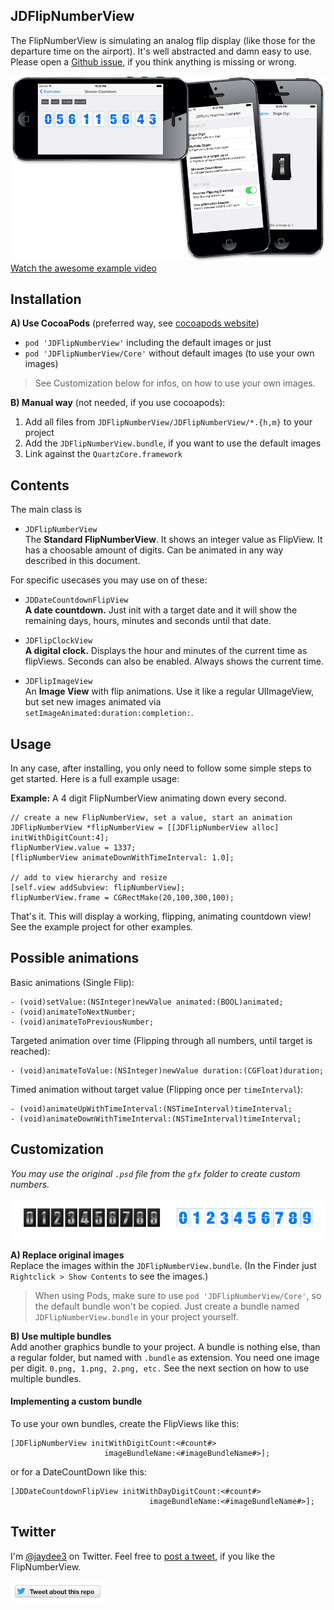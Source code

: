 JDFlipNumberView
----------------

The FlipNumberView is simulating an analog flip display (like those for the departure time on the airport). It's well abstracted and damn easy to use. Please open a [Github issue], if you think anything is missing or wrong.

[![Screenshots](gfx/screenshots.png "Screenshots")](http://jaydee3.github.io/JDFlipNumberView/images/Example.mov)
[Watch the awesome example video](http://jaydee3.github.io/JDFlipNumberView/images/Example.mov)

## Installation

**A) Use CocoaPods** (preferred way, see [cocoapods website])

- `pod 'JDFlipNumberView'` including the default images or just  
- `pod 'JDFlipNumberView/Core'` without default images (to use your own images)

> See Customization below for infos, on how to use your own images.

**B) Manual way** (not needed, if you use cocoapods):

1. Add all files from `JDFlipNumberView/JDFlipNumberView/*.{h,m}` to your project
2. Add the `JDFlipNumberView.bundle`, if you want to use the default images
3. Link against the `QuartzCore.framework`

## Contents

The main class is

- `JDFlipNumberView`  
  The **Standard FlipNumberView**. It shows an integer value as FlipView.
  It has a choosable amount of digits. Can be animated in any way described in this document.
  
For specific usecases you may use on of these:
  
- `JDDateCountdownFlipView`  
  __A date countdown.__ Just init with a target date and it will show the remaining days, hours, minutes and seconds until that date.
  
- `JDFlipClockView`  
  __A digital clock.__ Displays the hour and minutes of the current time as flipViews. Seconds can also be enabled. Always shows the current time.

- `JDFlipImageView`  
  An **Image View** with flip animations. Use it like a regular UIImageView, but set new images animated via `setImageAnimated:duration:completion:`.

## Usage

In any case, after installing, you only need to follow some simple steps to get started. Here is a full example usage:

__Example:__ A 4 digit FlipNumberView animating down every second.

    // create a new FlipNumberView, set a value, start an animation
    JDFlipNumberView *flipNumberView = [[JDFlipNumberView alloc] initWithDigitCount:4];
    flipNumberView.value = 1337;
    [flipNumberView animateDownWithTimeInterval: 1.0];
    
    // add to view hierarchy and resize
    [self.view addSubview: flipNumberView];
    flipNumberView.frame = CGRectMake(20,100,300,100);

That's it. This will display a working, flipping, animating countdown view!  
See the example project for other examples.

## Possible animations

Basic animations (Single Flip):

    - (void)setValue:(NSInteger)newValue animated:(BOOL)animated;
    - (void)animateToNextNumber;
    - (void)animateToPreviousNumber;

Targeted animation over time (Flipping through all numbers, until target is reached):

    - (void)animateToValue:(NSInteger)newValue duration:(CGFloat)duration;
    
Timed animation without target value (Flipping once per `timeInterval`):

    - (void)animateUpWithTimeInterval:(NSTimeInterval)timeInterval;
    - (void)animateDownWithTimeInterval:(NSTimeInterval)timeInterval;

## Customization

*You may use the original `.psd` file from the `gfx` folder to create custom numbers.*

![Digit images](gfx/digits.png)

**A) Replace original images**  
Replace the images within the `JDFlipNumberView.bundle`. (In the Finder just `Rightclick > Show Contents` to see the images.)

> When using Pods, make sure to use `pod 'JDFlipNumberView/Core'`, so the default bundle won't be copied. Just create a bundle named `JDFlipNumberView.bundle` in your project yourself.

**B) Use multiple bundles**  
Add another graphics bundle to your project. A bundle is nothing else, than a regular folder, but named with `.bundle` as extension. You need one image per digit. `0.png, 1.png, 2.png, etc.` See the next section on how to use multiple bundles.

#### Implementing a custom bundle

To use your own bundles, create the FlipViews like this:
	             
	[JDFlipNumberView initWithDigitCount:<#count#> 
                         imageBundleName:<#imageBundleName#>];

or for a DateCountDown like this:
	             
	[JDDateCountdownFlipView initWithDayDigitCount:<#count#>
                                   imageBundleName:<#imageBundleName#>];

## Twitter

I'm [@jaydee3](http://twitter.com/jaydee3) on Twitter. Feel free to [post a tweet](https://twitter.com/intent/tweet?button_hashtag=JDFlipNumberView&text=I%20discovered%20a%20very%20nice%20and%20simple-to-use%20animated%20FlipView%20for%20iOS:%20https://github.com/jaydee3/JDFlipNumberView&via=jaydee3), if you like the FlipNumberView.  

[![TweetButton](gfx/tweetbutton.png "Tweet")](https://twitter.com/intent/tweet?button_hashtag=JDFlipNumberView&text=I%20discovered%20a%20very%20nice%20and%20simple-to-use%20animated%20FlipView%20for%20iOS:%20https://github.com/jaydee3/JDFlipNumberView&via=jaydee3)


[Github issue]: https://github.com/jaydee3/JDFlipNumberView/issues
[cocoapods website]: http://cocoapods.org